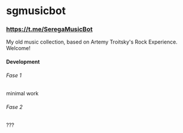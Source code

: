 # sgmusicbot
### https://t.me/SeregaMusicBot 
My old music collection, based on Artemy Troitsky's Rock Experience. Welcome!
#### Development
###### Fase 1
minimal work
###### Fase 2
???
